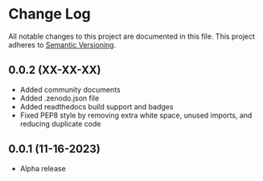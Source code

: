 # Change Log
All notable changes to this project are documented in this file. This project
adheres to [Semantic Versioning](https://semver.org/).

## 0.0.2 (XX-XX-XX)
* Added community documents
* Added .zenodo.json file
* Added readthedocs build support and badges
* Fixed PEP8 style by removing extra white space, unused imports, and reducing
  duplicate code

## 0.0.1 (11-16-2023)
* Alpha release
